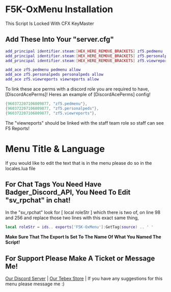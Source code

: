 # F5K-OxMenu Installation 
This Script Is Locked With CFX KeyMaster


## Add These Into Your "server.cfg"
```lua
add_principal identifier.steam:[HEX_HERE_REMOVE_BRACKETS] zf5.pedmenu
add_principal identifier.steam:[HEX_HERE_REMOVE_BRACKETS] zf5.personalpeds 
add_principal identifier.steam:[HEX_HERE_REMOVE_BRACKETS] zf5.viewreports 

add_ace zf5.pedmenu pedmenu allow
add_ace zf5.personalpeds personalpeds allow
add_ace zf5.viewreports viewreports allow
```
To link these ace perms with a discord role you are required to have,
[DiscordAcePerms]! Heres an example of [DiscordAcePerms] config!

```lua
{960372207106809877, "zf5.pedmenu"},
{960372207106809877, "zf5.personalpeds"},
{960372207106809877, "zf5.viewreports"},
```
The "viewreports" should be linked with the staff team role so staff can see F5 Reports!

# Menu Title & Language
If you would like to edit the text that is in the menu please do so in the locales.lua file

## For Chat Tags You Need Have Badger_Discord_API, You Need To Edit "sv_rpchat" in chat!
In the "sv_rpchat" look for [ local roleStr ] which there is two of, on line 98 and 256 and replace those two lines with this exact same thing,
```lua
local roleStr = ids.. exports['F5K-OxMenu']:GetTag(source) .. ' '
```
**Make Sure That The Export Is Set To The Name Of What You Named The Script!**


## For Support Please Make A Ticket or Message Me!
[Our Discord Server](https://discord.gg/zdev) | [Our Tebex Store](https://www.zendev.store) | If you have any suggestions for this menu please message me :)

